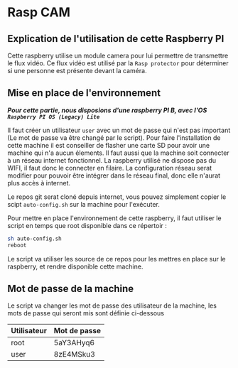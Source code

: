 # Rasp CAM

## Explication de l'utilisation de cette Raspberry PI

Cette raspberry utilise un module camera pour lui permettre de transmettre le flux vidéo. Ce flux vidéo est utilisé par la `Rasp protector` pour déterminer si une personne est présente devant la caméra.

## Mise en place de l'environnement

***Pour cette partie, nous disposions d'une raspberry PI B, avec l'OS `Raspberry PI OS (Legacy) Lite`***

Il faut créer un utilisateur `user` avec un mot de passe qui n'est pas important (Le mot de passe va être changé par le script). Pour faire l'installation de cette machine il est conseiller de flasher une carte SD pour avoir une machine qui n'a aucun élements. Il faut aussi que la machine soit connecter à un réseau internet fonctionnel. La raspberry utilisé ne dispose pas du WIFI, il faut donc le connecter en filaire. La configuration réseau serat modifier pour pouvoir être intégrer dans le réseau final, donc elle n'aurat plus accès à internet.

Le repos git serat cloné depuis internet, vous pouvez simplement copier le scipt `auto-config.sh` sur la machine pour l'exécuter.

Pour mettre en place l'environnement de cette raspberry, il faut utiliser le script en temps que root disponible dans ce répertoir :

```sh
sh auto-config.sh
reboot
```

Le script va utiliser les source de ce repos pour les mettres en place sur le raspberry, et rendre disponible cette machine.

## Mot de passe de la machine

Le script va changer les mot de passe des utilisateur de la machine, les mots de passe qui seront mis sont définie ci-dessous

| Utilisateur | Mot de passe |
|-------------|--------------|
| root        | 5aY3AHyq6    |
| user        | 8zE4MSku3    |
